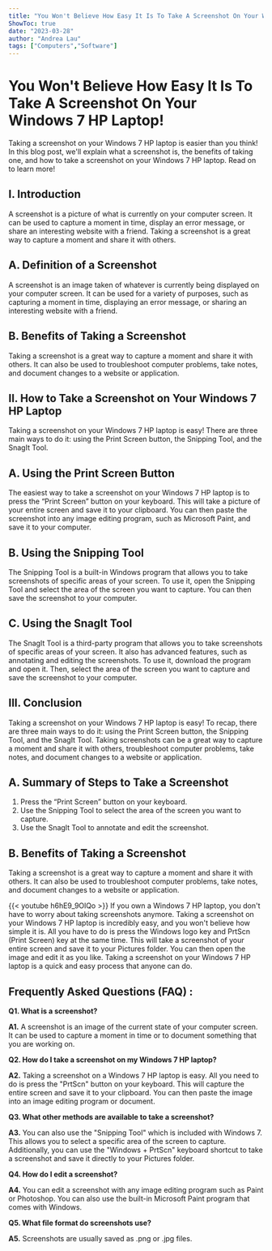 ```yaml
---
title: "You Won't Believe How Easy It Is To Take A Screenshot On Your Windows 7 HP Laptop!"
ShowToc: true 
date: "2023-03-28"
author: "Andrea Lau" 
tags: ["Computers","Software"]
---
```

# You Won't Believe How Easy It Is To Take A Screenshot On Your Windows 7 HP Laptop!

Taking a screenshot on your Windows 7 HP laptop is easier than you think! In this blog post, we'll explain what a screenshot is, the benefits of taking one, and how to take a screenshot on your Windows 7 HP laptop. Read on to learn more!

## I. Introduction

A screenshot is a picture of what is currently on your computer screen. It can be used to capture a moment in time, display an error message, or share an interesting website with a friend. Taking a screenshot is a great way to capture a moment and share it with others. 

## A. Definition of a Screenshot

A screenshot is an image taken of whatever is currently being displayed on your computer screen. It can be used for a variety of purposes, such as capturing a moment in time, displaying an error message, or sharing an interesting website with a friend. 

## B. Benefits of Taking a Screenshot

Taking a screenshot is a great way to capture a moment and share it with others. It can also be used to troubleshoot computer problems, take notes, and document changes to a website or application. 

## II. How to Take a Screenshot on Your Windows 7 HP Laptop 

Taking a screenshot on your Windows 7 HP laptop is easy! There are three main ways to do it: using the Print Screen button, the Snipping Tool, and the SnagIt Tool. 

## A. Using the Print Screen Button

The easiest way to take a screenshot on your Windows 7 HP laptop is to press the “Print Screen” button on your keyboard. This will take a picture of your entire screen and save it to your clipboard. You can then paste the screenshot into any image editing program, such as Microsoft Paint, and save it to your computer. 

## B. Using the Snipping Tool

The Snipping Tool is a built-in Windows program that allows you to take screenshots of specific areas of your screen. To use it, open the Snipping Tool and select the area of the screen you want to capture. You can then save the screenshot to your computer. 

## C. Using the SnagIt Tool

The SnagIt Tool is a third-party program that allows you to take screenshots of specific areas of your screen. It also has advanced features, such as annotating and editing the screenshots. To use it, download the program and open it. Then, select the area of the screen you want to capture and save the screenshot to your computer. 

## III. Conclusion

Taking a screenshot on your Windows 7 HP laptop is easy! To recap, there are three main ways to do it: using the Print Screen button, the Snipping Tool, and the SnagIt Tool. Taking screenshots can be a great way to capture a moment and share it with others, troubleshoot computer problems, take notes, and document changes to a website or application. 

## A. Summary of Steps to Take a Screenshot

1. Press the “Print Screen” button on your keyboard.
2. Use the Snipping Tool to select the area of the screen you want to capture.
3. Use the SnagIt Tool to annotate and edit the screenshot.

## B. Benefits of Taking a Screenshot

Taking a screenshot is a great way to capture a moment and share it with others. It can also be used to troubleshoot computer problems, take notes, and document changes to a website or application.

{{< youtube h6hE9_9OlQo >}} 
If you own a Windows 7 HP laptop, you don't have to worry about taking screenshots anymore. Taking a screenshot on your Windows 7 HP laptop is incredibly easy, and you won't believe how simple it is. All you have to do is press the Windows logo key and PrtScn (Print Screen) key at the same time. This will take a screenshot of your entire screen and save it to your Pictures folder. You can then open the image and edit it as you like. Taking a screenshot on your Windows 7 HP laptop is a quick and easy process that anyone can do.

## Frequently Asked Questions (FAQ) :
**Q1. What is a screenshot?**

**A1.** A screenshot is an image of the current state of your computer screen. It can be used to capture a moment in time or to document something that you are working on.

**Q2. How do I take a screenshot on my Windows 7 HP laptop?**

**A2.** Taking a screenshot on a Windows 7 HP laptop is easy. All you need to do is press the "PrtScn" button on your keyboard. This will capture the entire screen and save it to your clipboard. You can then paste the image into an image editing program or document.

**Q3. What other methods are available to take a screenshot?**

**A3.** You can also use the "Snipping Tool" which is included with Windows 7. This allows you to select a specific area of the screen to capture. Additionally, you can use the "Windows + PrtScn" keyboard shortcut to take a screenshot and save it directly to your Pictures folder.

**Q4. How do I edit a screenshot?**

**A4.** You can edit a screenshot with any image editing program such as Paint or Photoshop. You can also use the built-in Microsoft Paint program that comes with Windows.

**Q5. What file format do screenshots use?**

**A5.** Screenshots are usually saved as .png or .jpg files.


